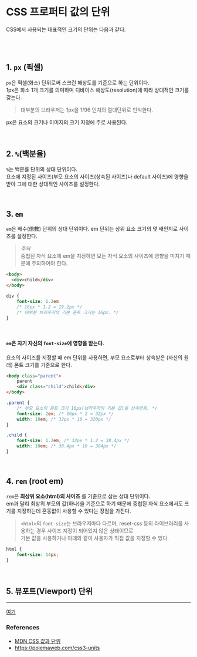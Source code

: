 # CSS 프로퍼티 값의 단위

CSS에서 사용되는 대표적인 크기의 단위는 다음과 같다.

<br>
<br>

## 1. `px` (픽셀)
`px`은 픽셀(화소) 단위로써 스크린 해상도를 기준으로 하는 단위이다.<br> 1px은 화소 1개 크기를 의미하며 디바이스 해상도(resolution)에 따라 상대적인 크기를 갖는다.

> 대부분의 브라우저는 1px을 1/96 인치의 절대단위로 인식한다.

px은 요소의 크기나 이미지의 크기 지정에 주로 사용된다.

<br>

## 2. `%`(백분율)

`%`는 백분률 단위의 상대 단위이다. <br>요소에 지정된 사이즈(부모 요소의 사이즈(상속된 사이즈)나 default 사이즈)에 영향을 받아 그에 대한 상대적인 사이즈를 설정한다. 

<br>

## 3. `em`

`em`은 배수(倍數) 단위의 상대 단위이다. em 단위는 상위 요소 크기의 몇 배인지로 사이즈를 설정한다.<br>

> _주의_<br>중첩된 자식 요소에 em을 지정하면 모든 자식 요소의 사이즈에 영향을 미치기 때문에 주의하여야 한다.

```html
<body>
  <div>child</div>
</body>
```
```css
div {
    font-size: 1.2em
    /* 16px * 1.2 = 19.2px */
    /* 대부분 브라우저의 기본 폰트 크기는 16px. */
}
```

<br>

#### `em`은 자기 자신의 `font-size`에 영향을 받는다.

요소의 사이즈를 지정할 때 em 단위를 사용하면, 부모 요소로부터 상속받은 (자신의 원래) 폰트 크기를 기준으로 한다.

```html
<body class="parent">
    parent
    <div class="child">child</div>
</body>
```
```css
.parent {
    /* 부모 요소의 폰트 크기 16px(브라우저의 기본 값)을 상속받음. */
    font-size: 2em; /* 16px * 2 = 32px */
    width: 10em; /* 32px * 10 = 320px */
}

.child {
    font-size: 1.2em; /* 32px * 1.2 = 38.4px */
    width: 10em; /* 38.4px * 10 = 384px */
}
```


<br>

## 4. `rem` (root em)

`rem`은 __최상위 요소(html)의 사이즈__ 를 기준으로 삼는 상대 단위이다. <br>em과 달리 최상위 부모의 값(하나)을 기준으로 하기 때문에 중첩된 자식 요소에서도 크기를 지정하는데 혼동없이 사용할 수 있다는 장점을 가진다.

> `<html>`의 `font-size`는 브라우저마다 다르며, reset-css 등의 라이브러리를 사용하는 경우 사이즈 지정이 되어있지 않은 상태이므로<br>기본 값을 사용하거나 아래와 같이 사용자가 직접 값을 지정할 수 있다.

```css
html {
    font-size: 14px;
}
```

<br>

## 5. 뷰포트(Viewport) 단위


---

[여기](https://developer.mozilla.org/ko/docs/Learn/CSS/Building_blocks/Values_and_units)


### References
- [MDN CSS 값과 단위](https://developer.mozilla.org/ko/docs/Learn/CSS/Building_blocks/Values_and_units)
- https://poiemaweb.com/css3-units

